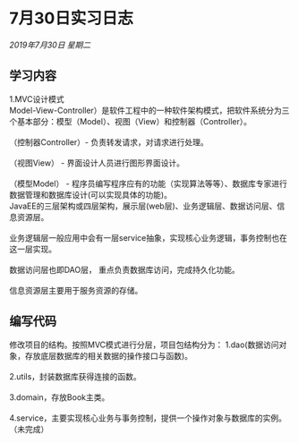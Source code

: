 # 7月30日实习日志  
*2019年7月30日 星期二*  
## 学习内容  
1.MVC设计模式  
Model-View-Controller）是软件工程中的一种软件架构模式，把软件系统分为三个基本部分：模型（Model）、视图（View）和控制器（Controller）。  
<br>（控制器Controller）- 负责转发请求，对请求进行处理。  
<br>（视图View） - 界面设计人员进行图形界面设计。  
<br>（模型Model） - 程序员编写程序应有的功能（实现算法等等）、数据库专家进行数据管理和数据库设计(可以实现具体的功能)。  
JavaEE的三层架构或四层架构，展示层(web层)、业务逻辑层、数据访问层、信息资源层。  
<br>业务逻辑层一般应用中会有一层service抽象，实现核心业务逻辑，事务控制也在这一层实现。  
<br>数据访问层也即DAO层，	重点负责数据库访问，完成持久化功能。  
<br>信息资源层主要用于服务资源的存储。  
## 编写代码  
修改项目的结构。按照MVC模式进行分层，项目包结构分为：
1.dao(数据访问对象，存放底层数据库的相关数据的操作接口与函数)。  
<br>2.utils，封装数据库获得连接的函数。  
<br>3.domain，存放Book主类。  
<br>4.service，主要实现核心业务与事务控制，提供一个操作对象与数据库的实例。（未完成）  
